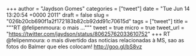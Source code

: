
+++
author = "Jaydson Gomes"
categories = ["tweet"]
date = "Tue Jun 14 13:20:54 +0000 2011"
draft = false
slug = "026b20cb690f1a2f172183b82cb92dd91c70615d"
tags = ["tweet"]
title = """RT @felipenmoura: o mais ..."""
tweet = true
micro = true
tweet_url = "https://twitter.com/jaydson/status/80625762033610752"
+++
RT @felipenmoura: o mais divertido das noticias relacionadas à MS, sao as fotos do Balmer que eles colocam! http://goo.gl/bS8vz

